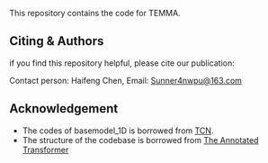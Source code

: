 This repository contains the code for TEMMA.

## Citing & Authors
if you find this repository helpful, please cite our publication:

Contact person: Haifeng Chen,  Email: Sunner4nwpu@163.com


## Acknowledgement
* The codes of basemodel_1D is borrowed from [TCN](https://github.com/locuslab/TCN).
* The structure of the codebase is borrowed from [The Annotated Transformer](http://nlp.seas.harvard.edu/2018/04/03/attention.html)
